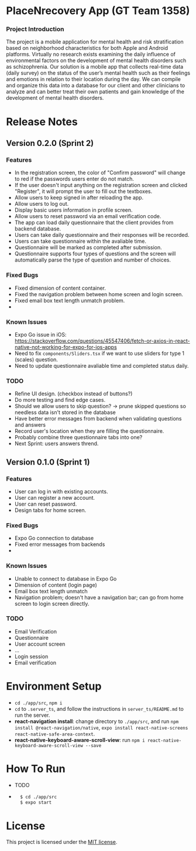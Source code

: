 # PlaceNrecovery App (GT Team 1358)
<!-- [![license](https://img.shields.io/github/license/dec0dOS/amazing-github-template.svg?style=flat-square)](LICENSE) -->

### Project Introduction
The project is a mobile application for mental health and risk stratification based on neighborhood characteristics for both Apple and Android platforms. Virtually no research exists examining the daily influence of environmental factors on the development of mental health disorders such as schizophrenia. Our solution is a mobile app that collects real-time data (daily survey) on the status of the user’s mental health such as their feelings and emotions in relation to their location during the day. We can compile and organize this data into a database for our client and other clinicians to analyze and can better treat their own patients and gain knowledge of the development of mental health disorders.

  
# Release Notes

## Version 0.2.0 (Sprint 2)
### Features
- In the registration screen, the color of "Confirm password" will change to red if the passwords users enter do not match.
- If the user doesn't input anything on the registration screen and clicked "Register", it will prompt the user to fill out the textboxes.
- Allow users to keep signed in after reloading the app.
- Allow users to log out.
- Display basic users information in profile screen.
- Allow users to reset password via an email verification code.
- The app can load daily questionnaire that the client provides from backend database.
- Users can take daily questionnaire and their responses will be recorded.
- Users can take questionnaire within the avaliable time.
- Questionnaire will be marked as completed after submission.
- Questionnaire supports four types of questions and the screen will automatically parse the type of question and number of choices.

### Fixed Bugs
- Fixed dimension of content container.
- Fixed the navigation problem between home screen and login screen.
- Fixed email box text length unmatch problem.
- 


### Known Issues
- Expo Go issue in iOS: https://stackoverflow.com/questions/45547406/fetch-or-axios-in-react-native-not-working-for-expo-for-ios-apps
- Need to fix `components/Sliders.tsx` if we want to use sliders for type 1 (scales) question.
- Need to update questionnaire avaliable time and completed status daily.

### TODO
- Refine UI design. (checkbox instead of buttons?)
- Do more testing and find edge cases. 
- Should we allow users to skip question? -> prune skipped questions so needless data isn't stored in the database
- Have better error messages from backend when validating questions and answers
- Record user's location when they are filling the questionnaire.
- Probably combine three questionnaire tabs into one?
- Next Sprint: users answers thrend.


## Version 0.1.0 (Sprint 1)
### Features
- User can log in with existing accounts.
- User can register a new account.
- User can reset password.
- Design tabs for home screen.


### Fixed Bugs
- Expo Go connection to database
- Fixed error messages from backends
- 

### Known Issues
- Unable to connect to database in Expo Go
- Dimension of content (login page)
- Email box text length unmatch
- Navigation problem; doesn't have a navigation bar; can go from home screen to login screen directly.
### TODO
- Email Verification
- Questionnaire 
- User account screen
- ...
- Login session
- Email verification


# Environment Setup
- `cd ./app/src`, `npm i`
- `cd` to `.server_ts`, and follow the instructions in `server_ts/README.md` to run the server.
- **react-navigation install**: change directory to ```./app/src```, and run ```npm install @react-navigation/native```, ```expo install react-native-screens react-native-safe-area-context```.
- **react-native-keyboard-aware-scroll-view**: run ```npm i react-native-keyboard-aware-scroll-view --save```

# How To Run
- TODO
- ```sh
    $ cd ./app/src
    $ expo start
    ```

# License
This project is licensed under the [MIT license](LICENSE).
